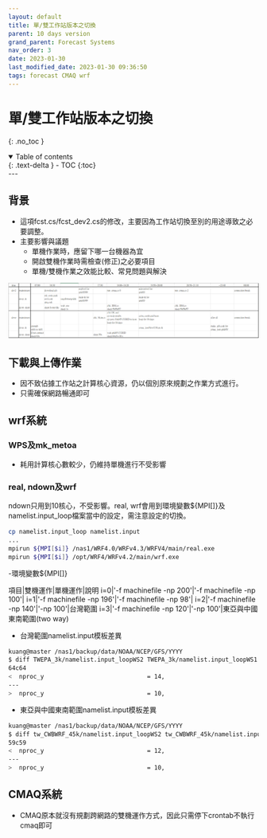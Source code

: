 ```yaml
---
layout: default
title: 單/雙工作站版本之切換
parent: 10 days version
grand_parent: Forecast Systems
nav_order: 3
date: 2023-01-30
last_modified_date: 2023-01-30 09:36:50
tags: forecast CMAQ wrf
---
```


# 單/雙工作站版本之切換

{: .no_toc }

<details open markdown="block">
  <summary>
    Table of contents
  </summary>
  {: .text-delta }
- TOC
{:toc}
</details>
---

## 背景

- 這項fcst.cs/fcst_dev2.cs的修改，主要因為工作站切換至別的用途導致之必要調整。
- 主要影響與議題
  - 單機作業時，應留下哪一台機器為宜
  - 開啟雙機作業時需檢查(修正)之必要項目
  - 單機/雙機作業之效能比較、常見問題與解決


![](https://github.com/sinotec2/Focus-on-Air-Quality/raw/main/attachments/2023-07-04-13-19-41.png)

## 下載與上傳作業

- 因不致佔據工作站之計算核心資源，仍以個別原來規劃之作業方式進行。
- 只需確保網路暢通即可

## wrf系統

### WPS及mk_metoa

- 耗用計算核心數較少，仍維持單機進行不受影響

### real, ndown及wrf

ndown只用到10核心，不受影響。real, wrf會用到環境變數${MPI[]}及namelist.input_loop檔案當中的設定，需注意設定的切換。

```bash
cp namelist.input_loop namelist.input
...
mpirun ${MPI[$i]} /nas1/WRF4.0/WRFv4.3/WRFV4/main/real.exe
mpirun ${MPI[$i]} /opt/WRF4/WRFv4.2/main/wrf.exe
```

-環境變數${MPI[]}

項目|雙機運作|單機運作|說明
i=0|'-f machinefile -np 200'|'-f machinefile -np 100'|
i=1|'-f machinefile -np 196'|'-f machinefile -np  98'|
i=2|'-f machinefile -np 140'|'-np 100'|台灣範圍
i=3|'-f machinefile -np 120'|'-np 100'|東亞與中國東南範圍(two way)

- 台灣範圍namelist.input模板差異

```bash
kuang@master /nas1/backup/data/NOAA/NCEP/GFS/YYYY
$ diff TWEPA_3k/namelist.input_loopWS2 TWEPA_3k/namelist.input_loopWS1
64c64
<  nproc_y                             = 14,
---
>  nproc_y                             = 10,
```

- 東亞與中國東南範圍namelist.input模板差異

```bash
kuang@master /nas1/backup/data/NOAA/NCEP/GFS/YYYY
$ diff tw_CWBWRF_45k/namelist.input_loopWS2 tw_CWBWRF_45k/namelist.input_loopWS1
59c59
<  nproc_y                             = 12,
---
>  nproc_y                             = 10,
```

## CMAQ系統

- CMAQ原本就沒有規劃跨網路的雙機運作方式，因此只需停下crontab不執行cmaq即可